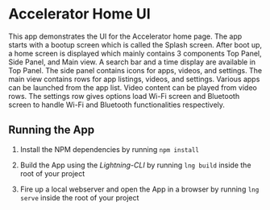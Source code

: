 
# Accelerator Home UI
This app demonstrates the UI for the Accelerator home page. The app starts with a bootup screen which is called the Splash screen. After boot up, a home screen is displayed which mainly contains 3 components Top Panel, Side Panel, and Main view. A search bar and a time display are available in Top Panel. The side panel contains icons for apps, videos, and settings. The main view contains rows for app listings, videos, and settings. Various apps can be launched from the app list. Video content can be played from video rows. The settings row gives options load Wi-Fi screen and Bluetooth screen to handle Wi-Fi and Bluetooth functionalities respectively.

## Running the App

1. Install the NPM dependencies by running `npm install`

2. Build the App using the _Lightning-CLI_ by running `lng build` inside the root of your project

3. Fire up a local webserver and open the App in a browser by running `lng serve` inside the root of your project

